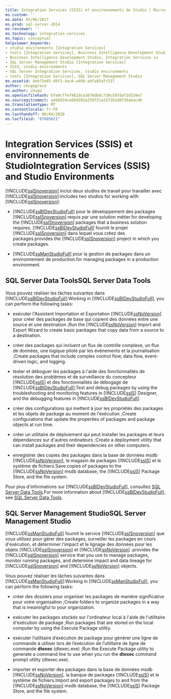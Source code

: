 ```yaml
---
title: Integration Services (SSIS) et environnements de Studio | Microsoft Docs
ms.custom: ''
ms.date: 03/06/2017
ms.prod: sql-server-2014
ms.reviewer: ''
ms.technology: integration-services
ms.topic: conceptual
helpviewer_keywords:
- studio environments [Integration Services]
- tools [Integration Services], Business Intelligence Development Studio
- Business Intelligence Development Studio, Integration Services in
- SQL Server Management Studio [Integration Services]
- SSIS, studio environments
- SQL Server Integration Services, studio environments
- tools [Integration Services], SQL Server Management Studio
ms.assetid: 4eb73e65-d9f3-4ac6-a408-abfa85afc537
author: chugugrace
ms.author: chugu
ms.openlocfilehash: bfe0cf7ef482dce3870db8c730c597daf1d539e7
ms.sourcegitcommit: ad4d92dce894592a259721a1571b1d8736abacdb
ms.translationtype: MT
ms.contentlocale: fr-FR
ms.lasthandoff: 08/04/2020
ms.locfileid: "87605621"
---
```

# <a name="integration-services-ssis-and-studio-environments"></a><span data-ttu-id="91a8b-102">Integration Services (SSIS) et environnements de Studio</span><span class="sxs-lookup"><span data-stu-id="91a8b-102">Integration Services (SSIS) and Studio Environments</span></span>
  [!INCLUDE[ssISnoversion](../includes/ssisnoversion-md.md)] <span data-ttu-id="91a8b-103">inclut deux studios de travail pour travailler avec [!INCLUDE[ssISnoversion](../includes/ssisnoversion-md.md)]:</span><span class="sxs-lookup"><span data-stu-id="91a8b-103">includes two studios for working with [!INCLUDE[ssISnoversion](../includes/ssisnoversion-md.md)]:</span></span>  
  
-   [!INCLUDE[ssBIDevStudioFull](../includes/ssbidevstudiofull-md.md)] <span data-ttu-id="91a8b-104">pour le développement des packages [!INCLUDE[ssISnoversion](../includes/ssisnoversion-md.md)] requis par une solution métier.</span><span class="sxs-lookup"><span data-stu-id="91a8b-104">for developing the [!INCLUDE[ssISnoversion](../includes/ssisnoversion-md.md)] packages that a business solution requires.</span></span> [!INCLUDE[ssBIDevStudioFull](../includes/ssbidevstudiofull-md.md)] <span data-ttu-id="91a8b-105">fournit le projet [!INCLUDE[ssISnoversion](../includes/ssisnoversion-md.md)] dans lequel vous créez des packages.</span><span class="sxs-lookup"><span data-stu-id="91a8b-105">provides the [!INCLUDE[ssISnoversion](../includes/ssisnoversion-md.md)] project in which you create packages.</span></span>  
  
-   [!INCLUDE[ssManStudioFull](../includes/ssmanstudiofull-md.md)] <span data-ttu-id="91a8b-106">pour la gestion de packages dans un environnement de production.</span><span class="sxs-lookup"><span data-stu-id="91a8b-106">for managing packages in a production environment.</span></span>  
  
## <a name="sql-server-data-tools"></a><span data-ttu-id="91a8b-107">SQL Server Data Tools</span><span class="sxs-lookup"><span data-stu-id="91a8b-107">SQL Server Data Tools</span></span>  
 <span data-ttu-id="91a8b-108">Vous pouvez réaliser les tâches suivantes dans [!INCLUDE[ssBIDevStudioFull](../includes/ssbidevstudiofull-md.md)]:</span><span class="sxs-lookup"><span data-stu-id="91a8b-108">Working in [!INCLUDE[ssBIDevStudioFull](../includes/ssbidevstudiofull-md.md)], you can perform the following tasks:</span></span>  
  
-   <span data-ttu-id="91a8b-109">exécuter l'Assistant Importation et Exportation [!INCLUDE[ssNoVersion](../includes/ssnoversion-md.md)] pour créer des packages de base qui copient des données entre une source et une destination ;</span><span class="sxs-lookup"><span data-stu-id="91a8b-109">Run the [!INCLUDE[ssNoVersion](../includes/ssnoversion-md.md)] Import and Export Wizard to create basic packages that copy data from a source to a destination.</span></span>  
  
-   <span data-ttu-id="91a8b-110">créer des packages qui incluent un flux de contrôle complexe, un flux de données, une logique piloté par les événements et la journalisation ;</span><span class="sxs-lookup"><span data-stu-id="91a8b-110">Create packages that include complex control flow, data flow, event-driven logic, and logging.</span></span>  
  
-   <span data-ttu-id="91a8b-111">tester et déboguer les packages à l'aide des fonctionnalités de résolution des problèmes et de surveillance du concepteur [!INCLUDE[ssIS](../includes/ssis-md.md)] et des fonctionnalités de débogage de [!INCLUDE[ssBIDevStudioFull](../includes/ssbidevstudiofull-md.md)];</span><span class="sxs-lookup"><span data-stu-id="91a8b-111">Test and debug packages by using the troubleshooting and monitoring features in [!INCLUDE[ssIS](../includes/ssis-md.md)] Designer, and the debugging features in [!INCLUDE[ssBIDevStudioFull](../includes/ssbidevstudiofull-md.md)].</span></span>  
  
-   <span data-ttu-id="91a8b-112">créer des configurations qui mettent à jour les propriétés des packages et les objets de package au moment de l'exécution ;</span><span class="sxs-lookup"><span data-stu-id="91a8b-112">Create configurations that update the properties of packages and package objects at run time.</span></span>  
  
-   <span data-ttu-id="91a8b-113">créer un utilitaire de déploiement qui peut installer les packages et leurs dépendances sur d'autres ordinateurs ;</span><span class="sxs-lookup"><span data-stu-id="91a8b-113">Create a deployment utility that can install packages and their dependencies on other computers.</span></span>  
  
-   <span data-ttu-id="91a8b-114">enregistrer des copies des packages dans la base de données msdb [!INCLUDE[ssNoVersion](../includes/ssnoversion-md.md)], le magasin de packages [!INCLUDE[ssIS](../includes/ssis-md.md)] et le système de fichiers.</span><span class="sxs-lookup"><span data-stu-id="91a8b-114">Save copies of packages to the [!INCLUDE[ssNoVersion](../includes/ssnoversion-md.md)] msdb database, the [!INCLUDE[ssIS](../includes/ssis-md.md)] Package Store, and the file system.</span></span>  
  
 <span data-ttu-id="91a8b-115">Pour plus d'informations sur [!INCLUDE[ssBIDevStudioFull](../includes/ssbidevstudiofull-md.md)], consultez [SQL Server Data Tools](https://msdn.microsoft.com/library/hh272686.aspx).</span><span class="sxs-lookup"><span data-stu-id="91a8b-115">For more information about [!INCLUDE[ssBIDevStudioFull](../includes/ssbidevstudiofull-md.md)], see [SQL Server Data Tools](https://msdn.microsoft.com/library/hh272686.aspx).</span></span>  
  
## <a name="sql-server-management-studio"></a><span data-ttu-id="91a8b-116">SQL Server Management Studio</span><span class="sxs-lookup"><span data-stu-id="91a8b-116">SQL Server Management Studio</span></span>  
 [!INCLUDE[ssManStudioFull](../includes/ssmanstudiofull-md.md)] <span data-ttu-id="91a8b-117">fournit le service [!INCLUDE[ssISnoversion](../includes/ssisnoversion-md.md)] que vous utilisez pour gérer des packages, surveiller les packages en cours d'exécution, et déterminer l'impact et le lignage des données pour les objets [!INCLUDE[ssISnoversion](../includes/ssisnoversion-md.md)] et [!INCLUDE[ssNoVersion](../includes/ssnoversion-md.md)] .</span><span class="sxs-lookup"><span data-stu-id="91a8b-117">provides the [!INCLUDE[ssISnoversion](../includes/ssisnoversion-md.md)] service that you use to manage packages, monitor running packages, and determine impact and data lineage for [!INCLUDE[ssISnoversion](../includes/ssisnoversion-md.md)] and [!INCLUDE[ssNoVersion](../includes/ssnoversion-md.md)] objects.</span></span>  
  
 <span data-ttu-id="91a8b-118">Vous pouvez réaliser les tâches suivantes dans [!INCLUDE[ssManStudioFull](../includes/ssmanstudiofull-md.md)]:</span><span class="sxs-lookup"><span data-stu-id="91a8b-118">Working in [!INCLUDE[ssManStudioFull](../includes/ssmanstudiofull-md.md)], you can perform the following tasks:</span></span>  
  
-   <span data-ttu-id="91a8b-119">créer des dossiers pour organiser les packages de manière significative pour votre organisation ;</span><span class="sxs-lookup"><span data-stu-id="91a8b-119">Create folders to organize packages in a way that is meaningful to your organization.</span></span>  
  
-   <span data-ttu-id="91a8b-120">exécuter les packages stockés sur l'ordinateur local à l'aide de l'utilitaire d'exécution de package ;</span><span class="sxs-lookup"><span data-stu-id="91a8b-120">Run packages that are stored on the local computer by using the Execute Package utility.</span></span>  
  
-   <span data-ttu-id="91a8b-121">exécuter l’utilitaire d’exécution de package pour générer une ligne de commande à utiliser lors de l’exécution de l’utilitaire de ligne de commande **dtexec** (dtexec.exe) ;</span><span class="sxs-lookup"><span data-stu-id="91a8b-121">Run the Execute Package utility to generate a command line to use when you run the **dtexec** command prompt utility (dtexec.exe).</span></span>  
  
-   <span data-ttu-id="91a8b-122">importer et exporter des packages dans la base de données msdb [!INCLUDE[ssNoVersion](../includes/ssnoversion-md.md)], la banque de packages [!INCLUDE[ssIS](../includes/ssis-md.md)] et le système de fichiers.</span><span class="sxs-lookup"><span data-stu-id="91a8b-122">Import and export packages to and from the [!INCLUDE[ssNoVersion](../includes/ssnoversion-md.md)] msdb database, the [!INCLUDE[ssIS](../includes/ssis-md.md)] Package Store, and the file system.</span></span>  
  
